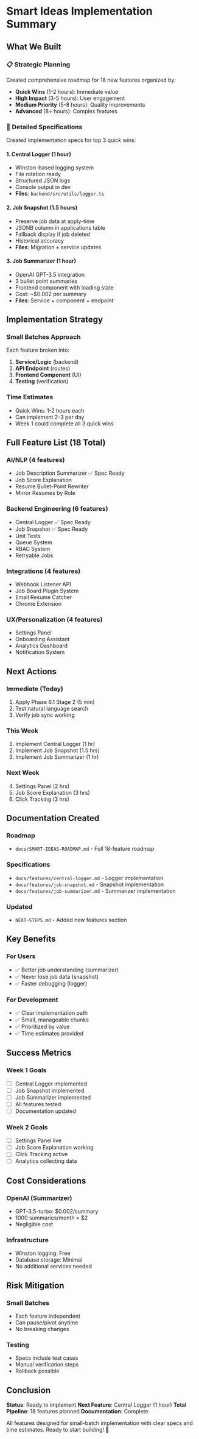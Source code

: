 # Smart Ideas Implementation Summary

## What We Built

### 📋 Strategic Planning
Created comprehensive roadmap for 18 new features organized by:
- **Quick Wins** (1-2 hours): Immediate value
- **High Impact** (3-5 hours): User engagement
- **Medium Priority** (5-8 hours): Quality improvements
- **Advanced** (8+ hours): Complex features

### 📖 Detailed Specifications
Created implementation specs for top 3 quick wins:

#### 1. Central Logger (1 hour)
- Winston-based logging system
- File rotation ready
- Structured JSON logs
- Console output in dev
- **Files**: `backend/src/utils/logger.ts`

#### 2. Job Snapshot (1.5 hours)
- Preserve job data at apply-time
- JSONB column in applications table
- Fallback display if job deleted
- Historical accuracy
- **Files**: Migration + service updates

#### 3. Job Summarizer (1 hour)
- OpenAI GPT-3.5 integration
- 3 bullet point summaries
- Frontend component with loading state
- Cost: ~$0.002 per summary
- **Files**: Service + component + endpoint

## Implementation Strategy

### Small Batches Approach
Each feature broken into:
1. **Service/Logic** (backend)
2. **API Endpoint** (routes)
3. **Frontend Component** (UI)
4. **Testing** (verification)

### Time Estimates
- Quick Wins: 1-2 hours each
- Can implement 2-3 per day
- Week 1 could complete all 3 quick wins

## Full Feature List (18 Total)

### AI/NLP (4 features)
- Job Description Summarizer ✅ Spec Ready
- Job Score Explanation
- Resume Bullet-Point Rewriter
- Mirror Resumes by Role

### Backend Engineering (6 features)
- Central Logger ✅ Spec Ready
- Job Snapshot ✅ Spec Ready
- Unit Tests
- Queue System
- RBAC System
- Retryable Jobs

### Integrations (4 features)
- Webhook Listener API
- Job Board Plugin System
- Email Resume Catcher
- Chrome Extension

### UX/Personalization (4 features)
- Settings Panel
- Onboarding Assistant
- Analytics Dashboard
- Notification System

## Next Actions

### Immediate (Today)
1. Apply Phase 6.1 Stage 2 (5 min)
2. Test natural language search
3. Verify job sync working

### This Week
1. Implement Central Logger (1 hr)
2. Implement Job Snapshot (1.5 hrs)
3. Implement Job Summarizer (1 hr)

### Next Week
4. Settings Panel (2 hrs)
5. Job Score Explanation (3 hrs)
6. Click Tracking (3 hrs)

## Documentation Created

### Roadmap
- `docs/SMART-IDEAS-ROADMAP.md` - Full 18-feature roadmap

### Specifications
- `docs/features/central-logger.md` - Logger implementation
- `docs/features/job-snapshot.md` - Snapshot implementation
- `docs/features/job-summarizer.md` - Summarizer implementation

### Updated
- `NEXT-STEPS.md` - Added new features section

## Key Benefits

### For Users
- ✅ Better job understanding (summarizer)
- ✅ Never lose job data (snapshot)
- ✅ Faster debugging (logger)

### For Development
- ✅ Clear implementation path
- ✅ Small, manageable chunks
- ✅ Prioritized by value
- ✅ Time estimates provided

## Success Metrics

### Week 1 Goals
- [ ] Central Logger implemented
- [ ] Job Snapshot implemented
- [ ] Job Summarizer implemented
- [ ] All features tested
- [ ] Documentation updated

### Week 2 Goals
- [ ] Settings Panel live
- [ ] Job Score Explanation working
- [ ] Click Tracking active
- [ ] Analytics collecting data

## Cost Considerations

### OpenAI (Summarizer)
- GPT-3.5-turbo: $0.002/summary
- 1000 summaries/month = $2
- Negligible cost

### Infrastructure
- Winston logging: Free
- Database storage: Minimal
- No additional services needed

## Risk Mitigation

### Small Batches
- Each feature independent
- Can pause/pivot anytime
- No breaking changes

### Testing
- Specs include test cases
- Manual verification steps
- Rollback possible

## Conclusion

**Status**: Ready to implement
**Next Feature**: Central Logger (1 hour)
**Total Pipeline**: 18 features planned
**Documentation**: Complete

All features designed for small-batch implementation with clear specs and time estimates. Ready to start building! 🚀

